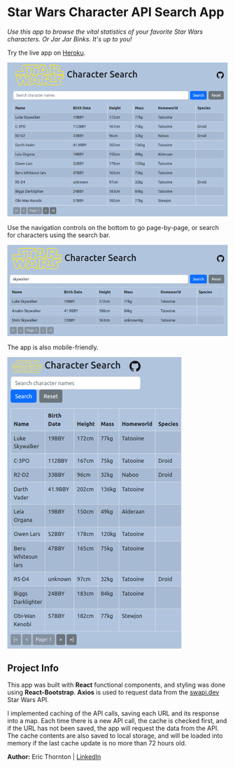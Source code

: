 # Star Wars Character API Search App

_Use this app to browse the vital statistics of your favorite Star Wars characters. Or Jar Jar Binks. It's up to you!_

Try the live app on [Heroku](https://radiant-basin-32050.herokuapp.com/).

![Large Screenshot](src/assets/screenshot-lg.png)

Use the navigation controls on the bottom to go page-by-page, or search for characters using the search bar.

![Search Screenshot](src/assets/screenshot-search.png)

The app is also mobile-friendly.

![Mobile Screenshot](src/assets/screenshot-xs.png)

## Project Info

This app was built with **React** functional components, and styling was done using **React-Bootstrap**. **Axios** is used to request data from the [swapi.dev](https://swapi.dev) Star Wars API.

I implemented caching of the API calls, saving each URL and its response into a map. Each time there is a new API call, the cache is checked first, and if the URL has not been saved, the app will request the data from the API. The cache contents are also saved to local storage, and will be loaded into memory if the last cache update is no more than 72 hours old.

**Author:** Eric Thornton | [LinkedIn](https://www.linkedin.com/in/ethornton/)
